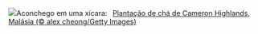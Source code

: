 ![](https://www.bing.com/th?id=OHR.MalaysiaTea_PT-BR0222561765_UHD.jpg&w=1000)Aconchego em uma xícara:&nbsp;&ensp;[Plantação de chá de Cameron Highlands, Malásia (© alex cheong/Getty Images)](https://www.bing.com/th?id=OHR.MalaysiaTea_PT-BR0222561765_UHD.jpg)
<br><br/>
